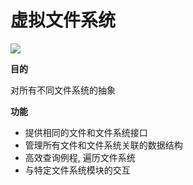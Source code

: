 # 虚拟文件系统

![](https://pic.existorlive.cn/%E6%88%AA%E5%B1%8F2020-10-26%20%E4%B8%8B%E5%8D%887.24.25.png)

**目的**

对所有不同文件系统的抽象

**功能**

- 提供相同的文件和文件系统接口
- 管理所有文件和文件系统关联的数据结构
- 高效查询例程, 遍历文件系统
- 与特定文件系统模块的交互




